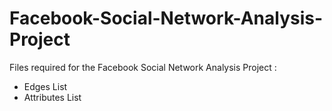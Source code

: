 # Facebook-Social-Network-Analysis-Project

Files required for the Facebook Social Network Analysis Project :

  - Edges List
  - Attributes List
